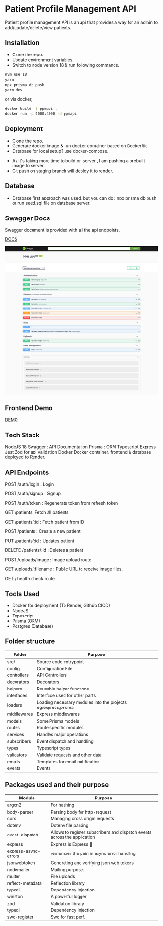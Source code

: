 # Patient Profile Management API

Patient profile management API is an api that provides a way for an admin to add/update/delete/view patients.

## Installation

- Clone the repo.
- Update environment variables.
- Switch to node version 18 & run following commands.

```bash
nvm use 18
yarn
npx prisma db push
yarn dev
```

or via docker,

```sh
docker build -t ppmapi .
docker run -p 4000:4000 -d ppmapi
```

## Deployment

- Clone the repo.
- Generate docker image & run docker container based on Dockerfile.
- Database for local setup? use docker-compose.

* As it's taking more time to build on server , I am pushing a prebuilt image to server.
* Git push on staging branch will deploy it to render.

## Database

- Database first approach was used, but you can do : npx prisma db push or run seed.sql file on database server.

## Swagger Docs

Swagger document is provided with all the api endpoints.

[DOCS](https://ppm-api.onrender.com/docs)

![API Docs](screenshot.png?raw=true "API docs Screenshot")

## Frontend Demo

[DEMO](https://ppm-4440.onrender.com)

## Tech Stack

NodeJS 18
Swagger : API Documentation
Prisma : ORM
Typescript
Express
Jest
Zod for api validation
Docker
Docker container, frontend & database deployed to Render.

## API Endpoints

POST /auth/login : Login

POST /auth/signup : Signup

POST /auth/token : Regenerate token from refresh token

GET /patients: Fetch all patients

GET /patients/:id : Fetch patient from ID

POST /patients : Create a new patient

PUT /patients/:id : Updates patient

DELETE /patients/:id : Deletes a patient

POST /uploads/image : Image upload route

GET /uploads/:filename : Public URL to receive image files.

GET / health check route

## Tools Used

- Docker for deployment (To Render, Github CICD)
- NodeJS
- Typescript
- Prisma (ORM)
- Postgres (Database)

## Folder structure

| Folder      | Purpose                                                       |
| ----------- | ------------------------------------------------------------- |
| src/        | Source code entrypoint                                        |
| config      | Configuration File                                            |
| controllers | API Controllers                                               |
| decorators  | Decorators                                                    |
| helpers     | Reusable helper functions                                     |
| interfaces  | Interface used for other parts                                |
| loaders     | Loading necessary modules into the projects eg:express,prisma |
| middlewares | Express middlewares                                           |
| models      | Some Prisma models                                            |
| routes      | Route specific modules                                        |
| services    | Handles major operations                                      |
| subscribers | Event dispatch and handling                                   |
| types       | Typescript types                                              |
| validators  | Validate requests and other data                              |
| emails      | Templates for email notification                              |
| events      | Events                                                        |

## Packages used and their purpose

| Module               | Purpose                                                                   |
| -------------------- | ------------------------------------------------------------------------- |
| argon2               | For hashing                                                               |
| body-parser          | Parsing body for http-request                                             |
| cors                 | Managing cross origin requests                                            |
| dotenv               | Dotenv file parsing                                                       |
| event-dispatch       | Allows to register subscribers and dispatch events across the application |
| express              | Express is Express 🙂                                                     |
| express-async-errors | remember the pain in async error handling                                 |
| jsonwebtoken         | Generating and verifying json web tokens                                  |
| nodemailer           | Mailing purpose.                                                          |
| multer               | File uploads                                                              |
| reflect-metadata     | Reflection library                                                        |
| typedi               | Dependency Injection                                                      |
| winston              | A powerful logger                                                         |
| zod                  | Validation library                                                        |
| typedi               | Dependency Injection                                                      |
| swc-register         | Swc for fast perf.                                                        |
